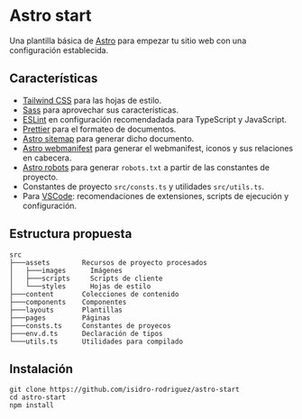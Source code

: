 # Astro start

Una plantilla básica de [Astro](https://astro.build/) para empezar tu sitio web con una configuración establecida.

## Características

- [Tailwind CSS](https://tailwindcss.com/) para las hojas de estilo.
- [Sass](https://sass-lang.com/) para aprovechar sus características.
- [ESLint](https://eslint.org/) en configuración recomendadada para TypeScript y JavaScript.
- [Prettier](https://prettier.io/) para el formateo de documentos.
- [Astro sitemap](https://docs.astro.build/en/guides/integrations-guide/sitemap/) para generar dicho documento.
- [Astro webmanifest](https://github.com/alextim/astro-lib/tree/main/packages/astro-webmanifest#readme) para generar el webmanifest, iconos y sus relaciones en cabecera.
- [Astro robots](https://github.com/alextim/astro-lib/tree/main/packages/astro-robots-txt#readme) para generar `robots.txt` a partir de las constantes de proyecto.
- Constantes de proyecto `src/consts.ts` y utilidades `src/utils.ts`.
- Para [VSCode](https://code.visualstudio.com/): recomendaciones de extensiones, scripts de ejecución y configuración.

## Estructura propuesta

```text
src
├───assets        Recursos de proyecto procesados
│   ├───images      Imágenes
│   ├───scripts     Scripts de cliente
│   └───styles      Hojas de estilo
├───content       Colecciones de contenido
├───components    Componentes
├───layouts       Plantillas
├───pages         Páginas
├───consts.ts     Constantes de proyecos
├───env.d.ts      Declaración de tipos
└───utils.ts      Utilidades para compilado
```

## Instalación

```shell
git clone https://github.com/isidro-rodriguez/astro-start
cd astro-start
npm install
```
